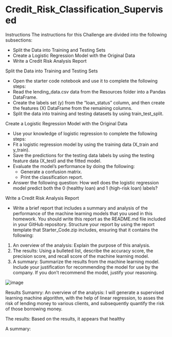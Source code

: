 # Credit_Risk_Classification_Supervised

Instructions
The instructions for this Challenge are divided into the following subsections:
- Split the Data into Training and Testing Sets
- Create a Logistic Regression Model with the Original Data
- Write a Credit Risk Analysis Report

Split the Data into Training and Testing Sets
- Open the starter code notebook and use it to complete the following steps:
- Read the lending_data.csv data from the Resources folder into a Pandas DataFrame.
- Create the labels set (y) from the “loan_status” column, and then create the features (X) DataFrame from the remaining columns.
- Split the data into training and testing datasets by using train_test_split.

Create a Logistic Regression Model with the Original Data
- Use your knowledge of logistic regression to complete the following steps:
- Fit a logistic regression model by using the training data (X_train and y_train).
- Save the predictions for the testing data labels by using the testing feature data (X_test) and the fitted model.
- Evaluate the model’s performance by doing the following:
    - Generate a confusion matrix.
    - Print the classification report.
- Answer the following question: How well does the logistic regression model predict both the 0 (healthy loan) and 1 (high-risk loan) labels?

Write a Credit Risk Analysis Report
- Write a brief report that includes a summary and analysis of the performance of the machine learning models that you used in this homework. You should write this report as the README.md file included in your GitHub repository.
Structure your report by using the report template that Starter_Code.zip includes, ensuring that it contains the following:
1. An overview of the analysis: Explain the purpose of this analysis.
2. The results: Using a bulleted list, describe the accuracy score, the precision score, and recall score of the machine learning model.
3. A summary: Summarize the results from the machine learning model. Include your justification for recommending the model for use by the company. If you don’t recommend the model, justify your reasoning.

![image](https://github.com/flopezco12/Credit_Risk_Classification_Supervised/assets/141666916/c6df47e0-9a89-4ea8-9a03-8d1ce316710e)

Results Sumamry:
An overview of the analysis: I will generate a supervised learning machine algorithm, with the help of linear regression, to asses the risk of lending money to various clients, and subsequently quantify the risk of those borrowing money.

The results: Based on the results, it appears that healthy

A summary:
